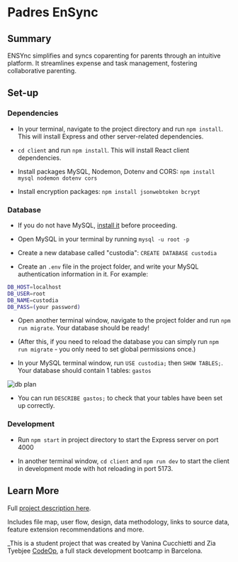 # Padres EnSync

## Summary
ENSYnc simplifies and syncs coparenting for parents through an intuitive platform. It streamlines expense and task management, fostering collaborative parenting.

## Set-up
### Dependencies
- In your terminal, navigate to the project directory and run `npm install`. This will install Express and other server-related dependencies.

- `cd client` and run `npm install`. This will install React client dependencies.
- Install packages MySQL, Nodemon, Dotenv and CORS: `npm install mysql nodemon dotenv cors`
- Install encryption packages: `npm install jsonwebtoken bcrypt`


### Database
- If you do not have MySQL, [install it](https://dev.mysql.com/doc/mysql-installation-excerpt/5.7/en/) before proceeding.

- Open MySQL in your terminal by running `mysql -u root -p`

- Create a new database called "custodia": `CREATE DATABASE custodia`


- Create an `.env` file in the project folder, and write your MySQL authentication information in it. For example:
```bash
DB_HOST=localhost
DB_USER=root
DB_NAME=custodia
DB_PASS=(your password)
```


- Open another terminal window, navigate to the project folder and run `npm run migrate`. Your database should be ready!

- (After this, if you need to reload the database you can simply run `npm run migrate` - you only need to set global permissions once.)

- In your MySQL terminal window, run `USE custodia;` then `SHOW TABLES;`. Your database should contain 1 tables: `gastos` 

![db plan](data/db_plan.png)

- You can run `DESCRIBE gastos;` to check that your tables have been set up correctly.

### Development
- Run `npm start` in project directory to start the Express server on port 4000

- In another terminal window, `cd client` and `npm run dev` to start the client in development mode with hot reloading in port 5173.


## Learn More
Full [project description here](https://docs.google.com/presentation/d/1_EdyenWgTMccjMarms_NokJdGRqnymZNSk9TNrDqOjU/edit?usp=sharing).

Includes file map, user flow, design, data methodology, links to source data, feature extension recommendations and more.


_This is a student project that was created by Vanina Cucchietti and Zia Tyebjee [CodeOp](http://codeop.tech), a full stack development bootcamp in Barcelona.


